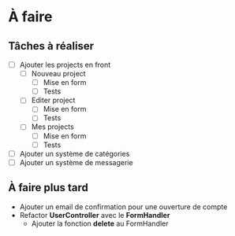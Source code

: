 À faire
====

## Tâches à réaliser

- [ ] Ajouter les projects en front
    - [ ] Nouveau project
        - [ ] Mise en form
        - [ ] Tests
    - [ ] Editer project
        - [ ] Mise en form
        - [ ] Tests
    - [ ] Mes projects
        - [ ] Mise en form
        - [ ] Tests
- [ ] Ajouter un système de catégories
- [ ] Ajouter un système de messagerie

## À faire plus tard

* Ajouter un email de confirmation pour une ouverture de compte
* Refactor **UserController** avec le **FormHandler**
    * Ajouter la fonction **delete** au FormHandler
